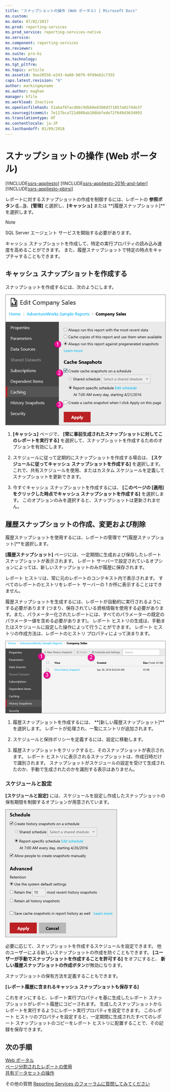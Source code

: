 ```yaml
---
title: "スナップショットの操作 (Web ポータル) | Microsoft Docs"
ms.custom: 
ms.date: 07/02/2017
ms.prod: reporting-services
ms.prod_service: reporting-services-native
ms.service: 
ms.component: reporting-services
ms.reviewer: 
ms.suite: pro-bi
ms.technology: 
ms.tgt_pltfrm: 
ms.topic: article
ms.assetid: 9ae20556-e243-4a60-b076-9fd9e82c7355
caps.latest.revision: "6"
author: markingmyname
ms.author: maghan
manager: kfile
ms.workload: Inactive
ms.openlocfilehash: 51abaf6facdb6c9dbb9ed360d371057a0274de3f
ms.sourcegitcommit: 7e117bca721d008ab106bbfede72f649d3634993
ms.translationtype: HT
ms.contentlocale: ja-JP
ms.lasthandoff: 01/09/2018
---
```

# <a name="working-with-snapshots-web-portal"></a>スナップショットの操作 (Web ポータル)

[!INCLUDE[ssrs-appliesto](../includes/ssrs-appliesto.md)] [!INCLUDE[ssrs-appliesto-2016-and-later](../includes/ssrs-appliesto-2016-and-later.md)] [!INCLUDE[ssrs-appliesto-pbirsi](../includes/ssrs-appliesto-pbirs.md)]

レポートに対するスナップショットの作成を制御するには、レポートの **参照ボタン ([...])**、**[管理]** と選択し、**[キャッシュ]** または **[履歴スナップショット]**を選択します。  
  
> [!NOTE]
> SQL Server エージェント サービスを開始する必要があります。  
   
キャッシュ スナップショットを作成して、特定の実行プロパティの読み込み速度を高めることができます。 また、履歴スナップショットで特定の時点をキャプチャすることもできます。  
  
## <a name="creating-a-cache-snapshot"></a>キャッシュ スナップショットを作成する  
  
スナップショットを作成するには、次のようにします。  
  
![ssRSWebPortal-report-caching4](../reporting-services/media/ssrswebportal-report-caching4.png)  
  
1.  **[キャッシュ]** ページで、 **[常に事前生成されたスナップショットに対してこのレポートを実行する]** を選択して、スナップショットを作成するためのオプションを有効にします。  
  
2.  スケジュールに従って定期的にスナップショットを作成する場合は、 **[スケジュールに従ってキャッシュ スナップショットを作成する]** を選択します。 これで、共有スケジュールを使用、またはカスタム スケジュールを定義してスナップショットを更新できます。  
  
3.  今すぐキャッシュ スナップショットを作成するには、 **[このページの [適用] をクリックした時点でキャッシュ スナップショットを作成する]** を選択します。 このオプションのみを選択すると、スナップショットは更新されません。  
  
## <a name="create-modify-and-delete-history-snapshots"></a>履歴スナップショットの作成、変更および削除  
  
履歴スナップショットを使用するには、レポートの管理で **[履歴スナップショット]**を選択します。  
  
**[履歴スナップショット]** ページには、一定期間に生成および保存したレポート スナップショットが表示されます。 レポート サーバーで設定されているオプションによっては、新しいスナップショットのみが履歴に保存されます。  
  
レポート ヒストリは、常に元のレポートのコンテキスト内で表示されます。 すべてのレポートのヒストリをレポート サーバーの 1 か所に表示することはできません。  
  
履歴スナップショットを生成するには、レポートが自動的に実行されるようにする必要があります (つまり、保存されている資格情報を使用する必要があります。また、パラメーター化されたレポートには、すべてのパラメーターの既定のパラメーター値を含める必要があります)。 レポート ヒストリの生成は、手動またはスケジュールに設定した操作によって行うことができます。 レポート ヒストリの作成方法は、レポートのヒストリ プロパティによって決まります。  
  
![ssRSWebPortal-historysnapshots1](../reporting-services/media/ssrswebportal-historysnapshots1.png)  
   
1.  履歴スナップショットを作成するには、 **[新しい履歴スナップショット]**を選択します。 レポートが処理され、一覧にエントリが追加されます。  
  
2.  スケジュールと保持ポリシーを定義するには、設定に移動します。  
  
3.  履歴スナップショットをクリックすると、そのスナップショットが表示されます。 レポート ヒストリに表示されるスナップショットは、作成日時だけで識別されます。 スナップショットがスケジュールの設定を受けて生成されたのか、手動で生成されたのかを識別する表示はありません。  
  
### <a name="schedule-and-settings"></a>スケジュールと設定  
  
**[スケジュールと設定]** には、スケジュールを設定し作成したスナップショットの保有期間を制御するオプションが用意されています。  
  
![ssRSWebPortal-historysnapshots2](../reporting-services/media/ssrswebportal-historysnapshots2.png)  
   
必要に応じて、スナップショットを作成するスケジュールを設定できます。 他のユーザーによる新しいスナップショットの作成を防ぐこともできます。 **[ユーザーが手動でスナップショットを作成することを許可する]** をオフにすると、 **新しい履歴スナップショットの作成ボタン**が無効になります。  
  
スナップショットの保有方法を定義することもできます。  
  
**[レポート履歴に含まれるキャッシュ スナップショットも保存する]**  
  
これをオンにすると、レポート実行プロパティを基に生成したレポート スナップショットがレポート履歴にコピーされます。 生成したスナップショットからレポートを実行するようにレポート実行プロパティを設定できます。 このレポート ヒストリのプロパティを設定すると、一定期間に生成されたすべてのレポート スナップショットのコピーをレポート ヒストリに配置することで、その記録を保存できます。

## <a name="next-steps"></a>次の手順

[Web ポータル](../reporting-services/web-portal-ssrs-native-mode.md)  
[ページ分割されたレポートの使用](working-with-paginated-reports-web-portal.md)  
[共有データセットの操作](../reporting-services/work-with-shared-datasets-web-portal.md)

その他の質問 [Reporting Services のフォーラムに質問してみてください](http://go.microsoft.com/fwlink/?LinkId=620231)
